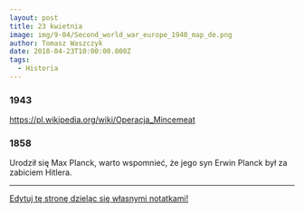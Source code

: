 ```yaml
---
layout: post
title: 23 kwietnia
image: img/9-04/Second_world_war_europe_1940_map_de.png
author: Tomasz Waszczyk
date: 2018-04-23T10:00:00.000Z
tags:
  - Historia
---
```


### 1943

https://pl.wikipedia.org/wiki/Operacja_Mincemeat

### 1858

Urodził się Max Planck, warto wspomnieć, że jego syn Erwin Planck był za zabiciem Hitlera.

---

<a href="https://github.com/TomaszWaszczyk/historia.waszczyk.com/edit/master/src/content/april-23.md" target="_blank">Edytuj tę stronę dzieląc się własnymi notatkami!</a>
